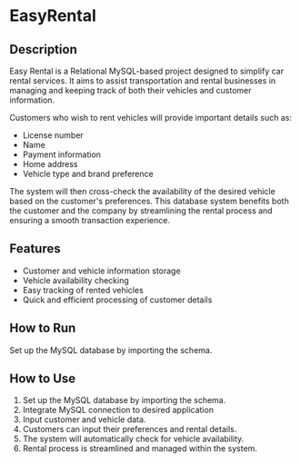 # EasyRental

<!---This is a MySQL project that helps make car rental services easier. This system is made to help a transportation & rental businesses keep track of vehicles as well as customer information. There’s been a spike in the need for car rentals and this database will help companies keep track of the influx of data. The company will use this database to keep data in an organized manner. The customers who are burrowing the vehicles will provide the following: license number, name, payment info, home address, and the vehicle type / vehicle brand preference. The system will cross-check to see if the customer’s desired vehicle is available or not. To do so, the system will  perform a check on the database. If the car is not taken the customer will be permitted to borrow the vehicle. This database will be beneficial to both the customer and the company. -->


## Description
Easy Rental is a Relational MySQL-based project designed to simplify car rental services. It aims to assist transportation and rental businesses in managing and keeping track of both their vehicles and customer information. 

Customers who wish to rent vehicles will provide important details such as:

- License number
- Name
- Payment information
- Home address
- Vehicle type and brand preference

The system will then cross-check the availability of the desired vehicle based on the customer's preferences. This database system benefits both the customer and the company by streamlining the rental process and ensuring a smooth transaction experience.

## Features

- Customer and vehicle information storage
- Vehicle availability checking
- Easy tracking of rented vehicles
- Quick and efficient processing of customer details


## How to Run
Set up the MySQL database by importing the schema.

## How to Use

1. Set up the MySQL database by importing the schema.
2. Integrate MySQL connection to desired application
3. Input customer and vehicle data.
4. Customers can input their preferences and rental details.
5. The system will automatically check for vehicle availability.
6. Rental process is streamlined and managed within the system.
